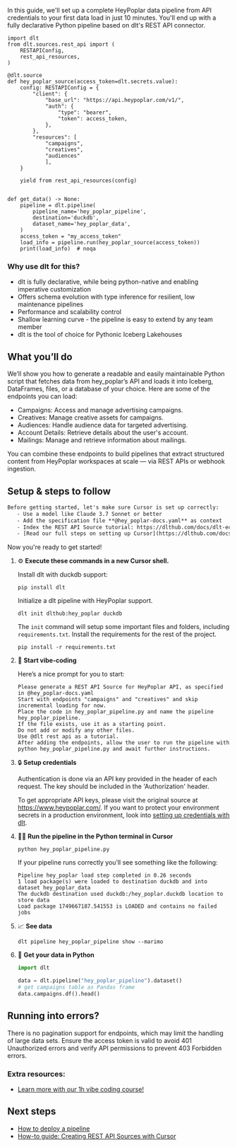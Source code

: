 In this guide, we'll set up a complete HeyPoplar data pipeline from API credentials to your first data load in just 10 minutes. You'll end up with a fully declarative Python pipeline based on dlt's REST API connector.

```python-outcome
import dlt
from dlt.sources.rest_api import (
    RESTAPIConfig,
    rest_api_resources,
)

@dlt.source
def hey_poplar_source(access_token=dlt.secrets.value):
    config: RESTAPIConfig = {
        "client": {
            "base_url": "https://api.heypoplar.com/v1/",
            "auth": {
                "type": "bearer",
                "token": access_token,
            },
        },
        "resources": [
            "campaigns",
            "creatives",
            "audiences"
            ],
    }

    yield from rest_api_resources(config)


def get_data() -> None:
    pipeline = dlt.pipeline(
        pipeline_name='hey_poplar_pipeline',
        destination='duckdb',
        dataset_name='hey_poplar_data', 
    )
    access_token = "my_access_token"
    load_info = pipeline.run(hey_poplar_source(access_token))
    print(load_info)  # noqa
```

### Why use dlt for this?

- dlt is fully declarative, while being python-native and enabling imperative customization
- Offers schema evolution with type inference for resilient, low maintenance pipelines
- Performance and scalability control
- Shallow learning curve - the pipeline is easy to extend by any team member
- dlt is the tool of choice for Pythonic Iceberg Lakehouses

## What you’ll do

We’ll show you how to generate a readable and easily maintainable Python script that fetches data from hey_poplar’s API and loads it into Iceberg, DataFrames, files, or a database of your choice. Here are some of the endpoints you can load:

- Campaigns: Access and manage advertising campaigns.
- Creatives: Manage creative assets for campaigns.
- Audiences: Handle audience data for targeted advertising.
- Account Details: Retrieve details about the user's account.
- Mailings: Manage and retrieve information about mailings.

You can combine these endpoints to build pipelines that extract structured content from HeyPoplar workspaces at scale — via REST APIs or webhook ingestion.

## Setup & steps to follow

```default
Before getting started, let's make sure Cursor is set up correctly:
   - Use a model like Claude 3.7 Sonnet or better
   - Add the specification file **@hey_poplar-docs.yaml** as context
   - Index the REST API Source tutorial: https://dlthub.com/docs/dlt-ecosystem/verified-sources/rest_api/ and add it to context as **@dlt rest api**
   - [Read our full steps on setting up Cursor](https://dlthub.com/docs/dlt-ecosystem/llm-tooling/cursor-restapi#23-configuring-cursor-with-documentation)
```

Now you're ready to get started! 

1. ⚙️ **Execute these commands in a new Cursor shell.**
    
    Install dlt with duckdb support:
    ```shell
    pip install dlt
    ```

    Initialize a dlt pipeline with HeyPoplar support.
    ```shell
    dlt init dlthub:hey_poplar duckdb
    ```

    The `init` command will setup some important files and folders, including `requirements.txt`. Install the requirements for the rest of the project.
    ```shell
    pip install -r requirements.txt
    ```
    
2. 🤠 **Start vibe-coding**
    
    Here’s a nice prompt for you to start: 
    
    ```prompt
    Please generate a REST API Source for HeyPoplar API, as specified in @hey_poplar-docs.yaml 
    Start with endpoints "campaigns" and "creatives" and skip incremental loading for now. 
    Place the code in hey_poplar_pipeline.py and name the pipeline hey_poplar_pipeline. 
    If the file exists, use it as a starting point. 
    Do not add or modify any other files. 
    Use @dlt rest api as a tutorial. 
    After adding the endpoints, allow the user to run the pipeline with python hey_poplar_pipeline.py and await further instructions.
    ```

    
3. 🔒 **Setup credentials** 
    
    Authentication is done via an API key provided in the header of each request. The key should be included in the 'Authorization' header.
    
    To get appropriate API keys, please visit the original source at https://www.heypoplar.com/.
    If you want to protect your environment secrets in a production environment, look into [setting up credentials with dlt](https://dlthub.com/docs/walkthroughs/add_credentials).
    
4. 🏃‍♀️ **Run the pipeline in the Python terminal in Cursor**
    
    ```shell
    python hey_poplar_pipeline.py
    ```
    
    If your pipeline runs correctly you’ll see something like the following:
    
    ```shell
    Pipeline hey_poplar load step completed in 0.26 seconds
    1 load package(s) were loaded to destination duckdb and into dataset hey_poplar_data
    The duckdb destination used duckdb:/hey_poplar.duckdb location to store data
    Load package 1749667187.541553 is LOADED and contains no failed jobs
    ```
    
5. 📈 **See data**
    
    ```shell
    dlt pipeline hey_poplar_pipeline show --marimo
    ```
    
6. 🐍 **Get your data in Python**
    
    ```python
    import dlt

   data = dlt.pipeline("hey_poplar_pipeline").dataset()
   # get campaigns table as Pandas frame
   data.campaigns.df().head()
    ```

## Running into errors?

There is no pagination support for endpoints, which may limit the handling of large data sets. Ensure the access token is valid to avoid 401 Unauthorized errors and verify API permissions to prevent 403 Forbidden errors.

### Extra resources:

- [Learn more with our 1h vibe coding course!](https://www.youtube.com/watch?v=GGid70rnJuM)

## Next steps

- [How to deploy a pipeline](https://dlthub.com/docs/walkthroughs/deploy-a-pipeline)
- [How-to guide: Creating REST API Sources with Cursor](https://dlthub.com/docs/dlt-ecosystem/llm-tooling/cursor-restapi)